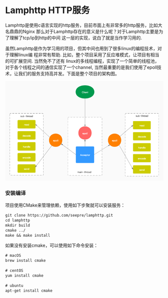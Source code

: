 # Lamphttp HTTP服务

Lamphttp是使用c语言实现的http服务，目前市面上有非常多的http服务，比如大名鼎鼎的Nginx
那么对于Lamphttp存在的意义是什么呢？对于Lamphttp主要是为了理解了tcp/ip到http的中间
这一层的实现，说白了就是当作学习用的.

虽然Lamphttp是作为学习用的项目，但其中间也用到了很多linux的编程技术，对于理解linux编
程非常有帮助. 比如，整个项目采用了反应堆模式，让项目有相当的可扩展空间. 当然免不了还有
linux的多线程编程，实现了一个简单的线程池，对于各个线程之间的通信实现了一个channel, 
当然最重要的是我们使用了epoll技术，让我们的服务支持高并发。下面是整个项目的架构图。

![lamphttp image](docs/lamphttp.jpg)

### 安装编译

项目使用CMake来管理依赖，使用如下步聚就可以安装服务：

```
git clone https://github.com/seepre/lamphttp.git
cd lamphttp
mkdir build
cmake ../
make && make install
```

如果没有安装cmake，可以使用如下命令安装：

```
# macOS
brew install cmake

# centOS
yum install cmake

# ubuntu
apt-get install cmake
```
